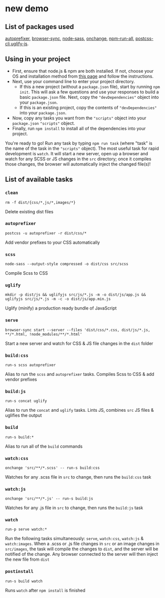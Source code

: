 # new demo


## List of packages used
[autoprefixer](https://github.com/postcss/autoprefixer), [browser-sync](https://github.com/Browsersync/browser-sync), [node-sass](https://github.com/sass/node-sass), [onchange](https://github.com/Qard/onchange), [npm-run-all](https://github.com/mysticatea/npm-run-all), [postcss-cli](https://github.com/code42day/postcss-cli),[uglify-js](https://github.com/mishoo/UglifyJS2).


## Using in your project
* First, ensure that node.js & npm are both installed. If not, choose your OS and installation method from [this page](https://nodejs.org/en/download/package-manager/) and follow the instructions.
* Next, use your command line to enter your project directory.
  * If this a new project (without a `package.json` file), start by running `npm init`. This will ask a few questions and use your responses to build a basic `package.json` file. Next, copy the `"devDependencies"` object into your `package.json`.
  * If this is an existing project, copy the contents of `"devDependencies"` into your `package.json`.
* Now, copy any tasks you want from the `"scripts"` object into your `package.json` `"scripts"` object.
* Finally, run `npm install` to install all of the dependencies into your project.

You're ready to go! Run any task by typing `npm run task` (where "task" is the name of the task in the `"scripts"` object). The most useful task for rapid development is `watch`. It will start a new server, open up a browser and watch for any SCSS or JS changes in the `src` directory; once it compiles those changes, the browser will automatically inject the changed file(s)!

## List of available tasks
### `clean`
  `rm -f dist/{css/*,js/*,images/*}`

  Delete existing dist files

### `autoprefixer`
  `postcss -u autoprefixer -r dist/css/*`

  Add vendor prefixes to your CSS automatically

### `scss`
  `node-sass --output-style compressed -o dist/css src/scss`

  Compile Scss to CSS

### `uglify`
  `mkdir -p dist/js && uglifyjs src/js/*.js -m -o dist/js/app.js && uglifyjs src/js/*.js -m -c -o dist/js/app.min.js`

  Uglify (minify) a production ready bundle of JavaScript


### `serve`
  `browser-sync start --server --files 'dist/css/*.css, dist/js/*.js, **/*.html, !node_modules/**/*.html'`

  Start a new server and watch for CSS & JS file changes in the `dist` folder

### `build:css`
  `run-s scss autoprefixer`

  Alias to run the `scss` and `autoprefixer` tasks. Compiles Scss to CSS & add vendor prefixes

### `build:js`
  `run-s concat uglify`

  Alias to run the `concat` and `uglify` tasks. Lints JS, combines `src` JS files & uglifies the output

### `build`
  `run-s build:*`

  Alias to run all of the `build` commands

### `watch:css`
  `onchange 'src/**/*.scss' -- run-s build:css`

  Watches for any .scss file in `src` to change, then runs the `build:css` task

### `watch:js`
  `onchange 'src/**/*.js' -- run-s build:js`

  Watches for any .js file in `src` to change, then runs the `build:js` task

### `watch`
  `run-p serve watch:*`

  Run the following tasks simultaneously: `serve`, `watch:css`, `watch:js` & `watch:images`. When a .scss or .js file changes in `src` or an image changes in `src/images`, the task will compile the changes to `dist`, and the server will be notified of the change. Any browser connected to the server will then inject the new file from `dist`

### `postinstall`
  `run-s build watch`

  Runs `watch` after `npm install` is finished


